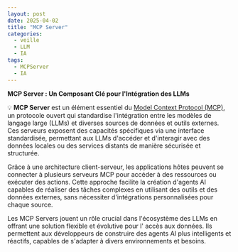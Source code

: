 ```yaml
---
layout: post
date: 2025-04-02
title: "MCP Server"
categories:
  - veille
  - LLM
  - IA
tags:
  - MCPServer
  - IA
---
```


**MCP Server : Un Composant Clé pour l'Intégration des LLMs**

💡 **MCP Server** est un élément essentiel
du [Model Context Protocol (MCP)](https://modelcontextprotocol.io/introduction), un protocole ouvert qui standardise
l'intégration entre les modèles de langage large (LLMs) et diverses sources de données et outils externes. Ces serveurs
exposent des capacités spécifiques via une interface standardisée, permettant aux LLMs d'accéder et d'interagir avec des
données locales ou des services distants de manière sécurisée et structurée.

Grâce à une architecture client-serveur, les applications hôtes peuvent se connecter à plusieurs serveurs MCP pour
accéder à des ressources ou exécuter des actions. Cette approche facilite la création d'agents AI capables de réaliser
des tâches complexes en utilisant des outils et des données externes, sans nécessiter d'intégrations personnalisées pour
chaque source.

Les MCP Servers jouent un rôle crucial dans l'écosystème des LLMs en offrant une solution flexible et évolutive pour l'
accès aux données. Ils permettent aux développeurs de construire des agents AI plus intelligents et réactifs, capables
de s'adapter à divers environnements et besoins.


